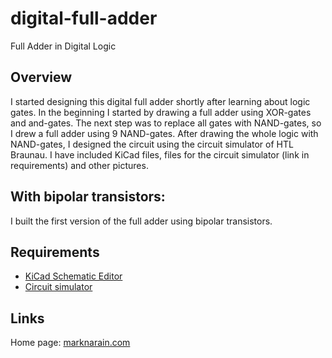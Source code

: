 

# digital-full-adder

Full Adder in Digital Logic

## Overview

I started designing this digital full adder shortly after learning about logic gates. In the beginning I started by drawing a full adder using XOR-gates and and-gates. The next step was to replace all gates with NAND-gates, so I drew a full adder using 9 NAND-gates. After drawing the whole logic with NAND-gates, I designed the circuit using the circuit simulator of HTL Braunau. I have included KiCad files, files for the circuit simulator (link in requirements) and other pictures.

## With bipolar transistors:

I built the first version of the full adder using bipolar transistors. 

## Requirements

- [KiCad Schematic Editor](https://www.kicad.org/download/)
- [Circuit simulator](https://services01.htl-braunau.at/CircuitSim/)

## Links

Home page: [marknarain.com](https://marknarain.com)
